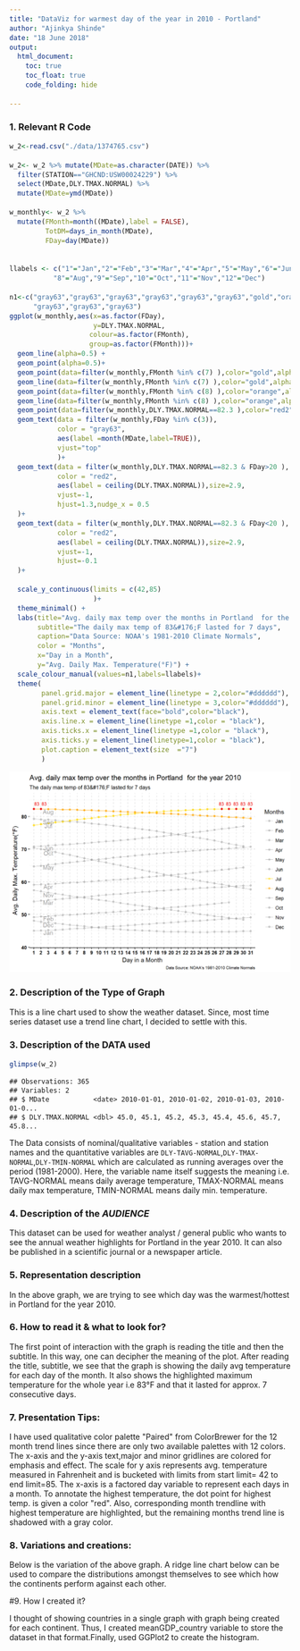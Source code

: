 ```yaml
---
title: "DataViz for warmest day of the year in 2010 - Portland"
author: "Ajinkya Shinde"
date: "18 June 2018"
output:
  html_document:
    toc: true
    toc_float: true
    code_folding: hide
  
---
```






### 1. Relevant R Code


```r
w_2<-read.csv("./data/1374765.csv")

w_2<- w_2 %>% mutate(MDate=as.character(DATE)) %>% 
  filter(STATION=="GHCND:USW00024229") %>% 
  select(MDate,DLY.TMAX.NORMAL) %>% 
  mutate(MDate=ymd(MDate))

w_monthly<- w_2 %>% 
  mutate(FMonth=month((MDate),label = FALSE),
         TotDM=days_in_month(MDate),
         FDay=day(MDate)) 


llabels <- c("1"="Jan","2"="Feb","3"="Mar","4"="Apr","5"="May","6"="Jun","7"="Jul",
           "8"="Aug","9"="Sep","10"="Oct","11"="Nov","12"="Dec")

n1<-c("gray63","gray63","gray63","gray63","gray63","gray63","gold","orange","gray63",
      "gray63","gray63","gray63")
ggplot(w_monthly,aes(x=as.factor(FDay),
                     y=DLY.TMAX.NORMAL,
                    colour=as.factor(FMonth),
                    group=as.factor(FMonth)))+
  geom_line(alpha=0.5) + 
  geom_point(alpha=0.5)+
  geom_point(data=filter(w_monthly,FMonth %in% c(7) ),color="gold",alpha=0.5)+
  geom_line(data=filter(w_monthly,FMonth %in% c(7) ),color="gold",alpha=0.5)+
  geom_point(data=filter(w_monthly,FMonth %in% c(8) ),color="orange",alpha=0.5)+
  geom_line(data=filter(w_monthly,FMonth %in% c(8) ),color="orange",alpha=0.5)+
  geom_point(data=filter(w_monthly,DLY.TMAX.NORMAL==82.3 ),color="red2")+
  geom_text(data = filter(w_monthly,FDay %in% c(3)),
            color = "gray63",
            aes(label =month(MDate,label=TRUE)),
            vjust="top"
            )+
  geom_text(data = filter(w_monthly,DLY.TMAX.NORMAL==82.3 & FDay>20 ),
            color = "red2",
            aes(label = ceiling(DLY.TMAX.NORMAL)),size=2.9,
            vjust=-1,
            hjust=1.3,nudge_x = 0.5
  )+
  geom_text(data = filter(w_monthly,DLY.TMAX.NORMAL==82.3 & FDay<20 ),
            color = "red2",
            aes(label = ceiling(DLY.TMAX.NORMAL)),size=2.9,
            vjust=-1,
            hjust=-0.1
  )+
  
  scale_y_continuous(limits = c(42,85)
                     )+
  theme_minimal() +
  labs(title="Avg. daily max temp over the months in Portland  for the year 2010",
       subtitle="The daily max temp of 83&#176;F lasted for 7 days",
       caption="Data Source: NOAA's 1981-2010 Climate Normals",
       color = "Months", 
       x="Day in a Month",
       y="Avg. Daily Max. Temperature(°F)") +
  scale_colour_manual(values=n1,labels=llabels)+
  theme(
        panel.grid.major = element_line(linetype = 2,color="#dddddd"), 
        panel.grid.minor = element_line(linetype = 3,color="#dddddd"), 
        axis.text = element_text(face="bold",color="black"),
        axis.line.x = element_line(linetype =1,color = "black"),
        axis.ticks.x = element_line(linetype =1,color = "black"),
        axis.ticks.y = element_line(linetype=1,color = "black"),
        plot.caption = element_text(size  ="7")
        )
```

<img src="final_project_files/figure-html/unnamed-chunk-2-1.png" width="672" />

### 2. Description of the Type of Graph

This is a line chart used to show the weather dataset. Since, most time series dataset use a trend line chart, I decided to settle with this.




### 3. Description of the DATA used


```r
glimpse(w_2)
```

```
## Observations: 365
## Variables: 2
## $ MDate           <date> 2010-01-01, 2010-01-02, 2010-01-03, 2010-01-0...
## $ DLY.TMAX.NORMAL <dbl> 45.0, 45.1, 45.2, 45.3, 45.4, 45.6, 45.7, 45.8...
```
The Data consists of nominal/qualitative variables - station and station names and the quantitative variables are `DLY-TAVG-NORMAL`,`DLY-TMAX-NORMAL`,`DLY-TMIN-NORMAL` which are calculated as running averages over the period (1981-2000). Here, the variable name itself suggests the meaning i.e. TAVG-NORMAL means daily average temperature, TMAX-NORMAL means daily max temperature, TMIN-NORMAL means daily min. temperature.


### 4. Description of the _AUDIENCE_

This dataset can be used for weather analyst / general public who wants to 
see the annual weather highlights for Portland in the year 2010. It can also be published in a scientific journal or a newspaper article.


### 5. Representation description

In the above graph, we are trying to see which day was the warmest/hottest in Portland for the year 2010. 


### 6. How to read it & what to look for?

The first point of interaction with the graph is reading the title and then the subtitle. In this way, one can decipher the meaning of the plot. After reading the title, subtitle, we see that the graph is showing the daily avg temperature for each day of the month. It also shows the highlighted maximum temperature for the whole year i.e 83&#176;F and that it lasted for approx. 7 consecutive days.


### 7. Presentation Tips:

I have used qualitative color palette "Paired" from ColorBrewer  for the 12 month trend lines since there are only two available palettes with 12 colors. The x-axis
and the y-axis text,major and minor gridlines are colored for emphasis and effect. The scale for y axis represents avg. temperature measured in
Fahrenheit and is bucketed with limits from start limit= 42 to end limit=85. The x-axis is a factored day variable to represent each days in a month. To annotate the highest temperature, the dot point for highest temp. is given a color "red". Also, corresponding month trendline with highest temperature are highlighted, but the remaining months trend line is shadowed with a gray color.


### 8. Variations and creations:

Below is the variation of the above graph. A ridge line
chart below can be used to compare the distributions amongst themselves to see which how the continents perform against each other.



#9. How I created it?

I thought of showing countries in a single graph with graph being created for each continent. Thus, I created meanGDP_country variable to store the dataset in that format.Finally, used GGPlot2 to create the histogram.
